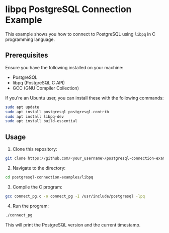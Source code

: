 # libpq PostgreSQL Connection Example

This example shows you how to connect to PostgreSQL using `libpq` in C programming language.

## Prerequisites

Ensure you have the following installed on your machine:

- PostgreSQL
- libpq (PostgreSQL C API)
- GCC (GNU Compiler Collection)

If you're an Ubuntu user, you can install these with the following commands:

```bash
sudo apt update
sudo apt install postgresql postgresql-contrib
sudo apt install libpq-dev
sudo apt install build-essential
```

## Usage

1. Clone this repository:

```bash
git clone https://github.com/<your_username>/postgresql-connection-examples.git
```

2. Navigate to the directory:

```bash
cd postgresql-connection-examples/libpq
```

3. Compile the C program:

```bash
gcc connect_pg.c -o connect_pg -I /usr/include/postgresql -lpq
```

4. Run the program:

```bash
./connect_pg
```

This will print the PostgreSQL version and the current timestamp.

